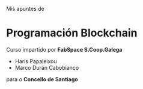 Mis apuntes de
# Programación Blockchain

Curso impartido por **FabSpace S.Coop.Galega**
  * Haris Papaleixou
  * Marco Durán Cabobianco

para o **Concello de Santiago**
